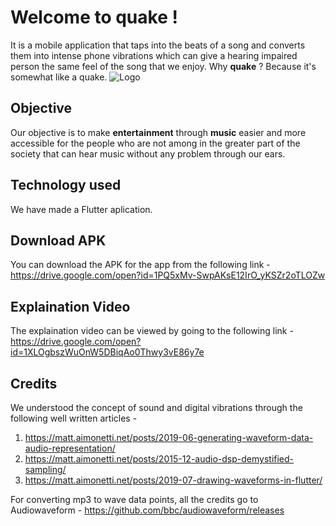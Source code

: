 # Welcome to quake !

It is a mobile application that taps into the beats of a song and converts them into intense phone vibrations which can give a hearing impaired person the same feel of the song that we enjoy.  Why **quake** ? Because it's somewhat like a quake.
![Logo](https://github.comDivya0208/miniHack_bleh-_-XD/quake/assets/images/quake_logo.png)


## Objective 

Our objective is to make **entertainment** through **music** easier and more accessible for the people who are not among in the greater part of the society that can hear music without any problem through our ears. 

## Technology used

We have made a Flutter aplication.

## Download APK

You can download the APK for the app from the following link -
 https://drive.google.com/open?id=1PQ5xMv-SwpAKsE12IrO_yKSZr2oTLOZw


## Explaination Video

The explaination video can be viewed by going to the following link -
https://drive.google.com/open?id=1XLOgbszWuOnW5DBiqAo0Thwy3vE86y7e

## Credits

We understood the concept of sound and digital vibrations through the following well written articles - 
1.  https://matt.aimonetti.net/posts/2019-06-generating-waveform-data-audio-representation/
2.  https://matt.aimonetti.net/posts/2015-12-audio-dsp-demystified-sampling/
3.  https://matt.aimonetti.net/posts/2019-07-drawing-waveforms-in-flutter/

For converting mp3 to wave data points, all the credits go to Audiowaveform -
https://github.com/bbc/audiowaveform/releases
